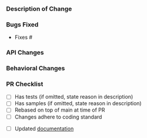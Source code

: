 <!-- 
Hey there! First of all thank you so much for this PR!

Some things that you should be aware of before opening this amazing PR❣

1. Please check if you are targeting the correct branch, we work on two branchs and you should target the:
**main**: If you are fixing a bug and this bug doesn't change our public APIs
**develop**: If you are fixing a bug that introduces an API change, if you are implementing a new feature.
If you are not sure what branch target, you can ask on the issue first or open the PR and the Amazing XCT team will let you know!


2. Check if there's an open issue for this change, if don't please open an issue first let us review it. You always can check our Contribution guide here 
(https://github.com/xamarin/XamarinCommunityToolkit/blob/pj/update-pr-template/CONTRIBUTING.md)


-->

### Description of Change ###

<!-- Describe your changes here. -->

### Bugs Fixed ###
<!-- Provide links to issues here. Ensure that a GitHub issue was created for your feature or bug fix before sending PR. -->

- Fixes #

### API Changes ###

<!-- List all API changes here (or just put None), example:

Added: 
 
- `string Class.Property { get; set; }`
- `void Class.Method();`

Changed:

 - `object Cell.OldPropertyName` => `object Cell.NewPropertyName`
 
If there is an entirely new API, then you can use a more verbose style:

```csharp
public static class NewClass {
    public static int SomeProperty { get; set; }
    public static void SomeMethod(string value);
}
``` -->

### Behavioral Changes ###

<!-- Describe any non-bug related behavioral changes that may change how users app behaves when upgrading to this version of the codebase. -->

### PR Checklist ###
<!-- Please check all the things you did here and double-check that you got it all, or state why you didn't do something -->

- [ ] Has tests (if omitted, state reason in description)
- [ ] Has samples (if omitted, state reason in description)
- [ ] Rebased on top of main at time of PR
- [ ] Changes adhere to coding standard
<!-- If at all possible, please update/add the documentation on the repo below. We would very much appreciate that. If you are unable to, please consider at least opening an issue on the repo below so we know that Docs still need to be adjusted/created. Thanks! <3 -->
- [ ] Updated [documentation](https://github.com/MicrosoftDocs/xamarin-communitytoolkit)
